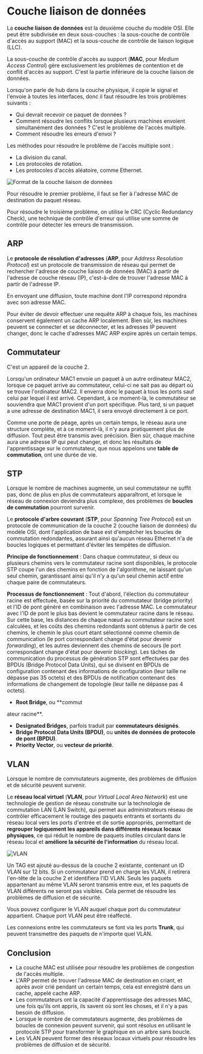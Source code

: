 # Couche liaison de données

La **couche liaison de données** est la deuxième couche du modèle OSI. Elle peut être subdivisée en deux sous-couches : la sous-couche de contrôle d'accès au support (MAC) et la sous-couche de contrôle de liaison logique (LLC).

La sous-couche de contrôle d'accès au support (**MAC**, pour *Medium Access Control*) gère exclusivement les problèmes de contention et de conflit d'accès au support. C'est la partie inférieure de la couche liaison de données.

Lorsqu'on parle de hub dans la couche physique, il copie le signal et l'envoie à toutes les interfaces, donc il faut résoudre les trois problèmes suivants :

* Qui devrait recevoir ce paquet de données ?
* Comment résoudre les conflits lorsque plusieurs machines envoient simultanément des données ? C'est le problème de l'accès multiple.
* Comment résoudre les erreurs d'envoi ?

Les méthodes pour résoudre le problème de l'accès multiple sont :

* La division du canal.
* Les protocoles de rotation.
* Les protocoles d'accès aléatoire, comme Ethernet.

![Format de la couche liaison de données](../../.gitbook/assets/image%20%2866%29.png)

Pour résoudre le premier problème, il faut se fier à l'adresse MAC de destination du paquet réseau.

Pour résoudre le troisième problème, on utilise le CRC (Cyclic Redundancy Check), une technique de contrôle d'erreur qui utilise une somme de contrôle pour détecter les erreurs de transmission.

## ARP

Le **protocole de résolution d'adresses** (**ARP**, pour *Address Resolution Protocol*) est un protocole de transmission de réseau qui permet de rechercher l'adresse de couche liaison de données (MAC) à partir de l'adresse de couche réseau (IP), c'est-à-dire de trouver l'adresse MAC à partir de l'adresse IP.

En envoyant une diffusion, toute machine dont l'IP correspond répondra avec son adresse MAC.

Pour éviter de devoir effectuer une requête ARP à chaque fois, les machines conservent également un cache ARP localement. Bien sûr, les machines peuvent se connecter et se déconnecter, et les adresses IP peuvent changer, donc le cache d'adresses MAC ARP expire après un certain temps.

## Commutateur

C'est un appareil de la couche 2.

Lorsqu'un ordinateur MAC1 envoie un paquet à un autre ordinateur MAC2, lorsque ce paquet arrive au commutateur, celui-ci ne sait pas au départ où se trouve l'ordinateur MAC2. Il enverra donc le paquet à tous les ports sauf celui par lequel il est arrivé. Cependant, à ce moment-là, le commutateur se souviendra que MAC1 provient d'un port spécifique. Plus tard, si un paquet a une adresse de destination MAC1, il sera envoyé directement à ce port.

Comme une porte de péage, après un certain temps, le réseau aura une structure complète, et à ce moment-là, il n'y aura pratiquement plus de diffusion. Tout peut être transmis avec précision. Bien sûr, chaque machine aura une adresse IP qui peut changer, et donc les résultats de l'apprentissage sur le commutateur, que nous appelons une **table de commutation**, ont une durée de vie.

## STP

Lorsque le nombre de machines augmente, un seul commutateur ne suffit pas, donc de plus en plus de commutateurs apparaîtront, et lorsque le réseau de connexion deviendra plus complexe, des problèmes de **boucles de commutation** pourront survenir.

Le **protocole d'arbre couvrant** (**STP**, pour *Spanning Tree Protocol*) est un protocole de communication de la couche 2 (couche liaison de données) du modèle OSI, dont l'application de base est d'empêcher les boucles de commutation redondantes, assurant ainsi qu'aucun réseau Ethernet n'a de boucles logiques et permettant d'éviter les tempêtes de diffusion.

**Principe de fonctionnement** : Dans chaque commutateur, si deux ou plusieurs chemins vers le commutateur racine sont disponibles, le protocole STP coupe l'un des chemins en fonction de l'algorithme, ne laissant qu'un seul chemin, garantissant ainsi qu'il n'y a qu'un seul chemin actif entre chaque paire de commutateurs.

**Processus de fonctionnement** : Tout d'abord, l'élection du commutateur racine est effectuée, basée sur la priorité du commutateur (bridge priority) et l'ID de pont généré en combinaison avec l'adresse MAC. Le commutateur avec l'ID de pont le plus bas devient le commutateur racine dans le réseau. Sur cette base, les distances de chaque nœud au commutateur racine sont calculées, et les coûts des chemins redondants sont obtenus à partir de ces chemins, le chemin le plus court étant sélectionné comme chemin de communication (le port correspondant change d'état pour devenir *forwarding*), et les autres deviennent des chemins de secours (le port correspondant change d'état pour devenir *blocking*). Les tâches de communication du processus de génération STP sont effectuées par des BPDUs (Bridge Protocol Data Units), qui se divisent en BPDUs de configuration contenant des informations de configuration (leur taille ne dépasse pas 35 octets) et des BPDUs de notification contenant des informations de changement de topologie (leur taille ne dépasse pas 4 octets).

* **Root Bridge**, ou **commut

ateur racine**.
* **Designated Bridges**, parfois traduit par **commutateurs désignés**.
* **Bridge Protocol Data Units (BPDU)**, ou **unités de données de protocole de pont (BPDU)**.
* **Priority Vector**, ou **vecteur de priorité**.

## VLAN

Lorsque le nombre de commutateurs augmente, des problèmes de diffusion et de sécurité peuvent survenir.

Le **réseau local virtuel** (**VLAN**, pour *Virtual Local Area Network*) est une technologie de gestion de réseau construite sur la technologie de commutation LAN (LAN Switch), qui permet aux administrateurs réseau de contrôler efficacement le routage des paquets entrants et sortants du réseau local vers les ports d'entrée et de sortie appropriés, permettant de **regrouper logiquement les appareils dans différents réseaux locaux physiques**, ce qui réduit le nombre de paquets inutiles circulant dans le réseau local et **améliore la sécurité de l'information** du réseau local.

![VLAN](../../.gitbook/assets/image%20%28143%29.png)

Un TAG est ajouté au-dessus de la couche 2 existante, contenant un ID VLAN sur 12 bits. Si un commutateur prend en charge les VLAN, il retirera l'en-tête de la couche 2 et identifiera l'ID VLAN. Seuls les paquets appartenant au même VLAN seront transmis entre eux, et les paquets de VLAN différents ne seront pas visibles. Cela permet de résoudre les problèmes de diffusion et de sécurité.

Vous pouvez configurer le VLAN auquel chaque port du commutateur appartient. Chaque port VLAN peut être réaffecté.

Les connexions entre les commutateurs se font via les ports **Trunk**, qui peuvent transmettre des paquets de n'importe quel VLAN.

## Conclusion

* La couche MAC est utilisée pour résoudre les problèmes de congestion de l'accès multiple.
* L'ARP permet de trouver l'adresse MAC de destination en criant, et après avoir crié pendant un certain temps, cela est enregistré dans un cache, appelé cache ARP.
* Les commutateurs ont la capacité d'apprentissage des adresses MAC, une fois qu'ils ont appris, ils savent où sont les choses, et il n'y a pas besoin de diffusion.
* Lorsque le nombre de commutateurs augmente, des problèmes de boucles de connexion peuvent survenir, qui sont résolus en utilisant le protocole STP pour transformer le graphique en un arbre sans boucle.
* Les VLAN peuvent former des réseaux locaux virtuels pour résoudre les problèmes de diffusion et de sécurité.